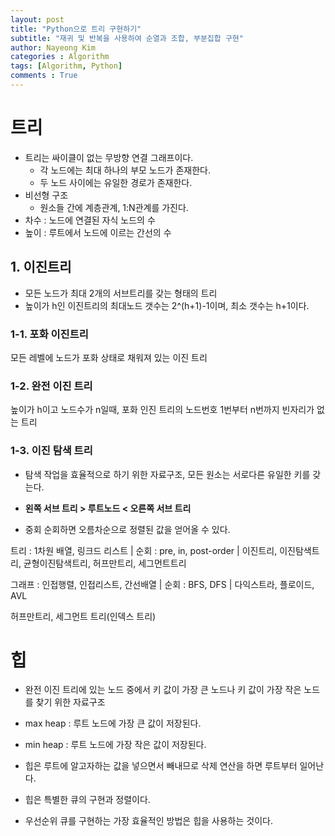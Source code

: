 ```yaml
---
layout: post
title: "Python으로 트리 구현하기"
subtitle: "재귀 및 반복을 사용하여 순열과 조합, 부분집합 구현"
author: Nayeong Kim
categories : Algorithm
tags: [Algorithm, Python]
comments : True
---
```


# 트리 

- 트리는 싸이클이 없는 무방향 연결 그래프이다.
  - 각 노드에는 최대 하나의 부모 노드가 존재한다.
  - 두 노드 사이에는 유일한 경로가 존재한다.
- 비선형 구조 
  - 원소들 간에 계층관계, 1:N관계를 가진다.
- 차수 : 노드에 연결된 자식 노드의 수
- 높이 : 루트에서 노드에 이르는 간선의 수



## 1. 이진트리

- 모든 노드가 최대 2개의 서브트리를 갖는 형태의 트리
- 높이가 h인 이진트리의 최대노드 갯수는 2^(h+1)-1이며, 최소 갯수는 h+1이다.

### 1-1. 포화 이진트리

모든 레벨에 노드가 포화 상태로 채워져 있는 이진 트리

### 1-2. 완전 이진 트리

높이가 h이고 노드수가 n일때, 포화 인진 트리의 노드번호 1번부터 n번까지 빈자리가 없는 트리

### 1-3. 이진 탐색 트리

- 탐색 작업을 효율적으로 하기 위한 자료구조, 모든 원소는 서로다른 유일한 키를 갖는다.
- **왼쪽 서브 트리 > 루트노드 < 오른쪽 서브 트리**

- 중회 순회하면 오름차순으로 정렬된 값을 얻어올 수 있다.



트리 : 1차원 배열, 링크드 리스트 | 순회 : pre, in, post-order | 이진트리, 이진탐색트리, 균형이진탐색트리, 허프만트리, 세그먼트트리

그래프 : 인접행렬, 인접리스트, 간선배열 | 순회 : BFS, DFS | 다익스트라, 플로이드, AVL

허프만트리, 세그먼트 트리(인덱스 트리)

# 힙

- 완전 이진 트리에 있는 노드 중에서 키 값이 가장 큰 노드나 키 값이 가장 작은 노드를 찾기 위한 자료구조
- max heap : 루트 노드에 가장 큰 값이 저장된다.
- min heap : 루트 노드에 가장 작은 값이 저장된다.

- 힙은 루트에 알고자하는 값을 넣으면서 빼내므로 삭제 연산을 하면 루트부터 일어난다.

- 힙은 특별한 큐의 구현과 정렬이다.
- 우선순위 큐를 구현하는 가장 효율적인 방법은 힙을 사용하는 것이다.